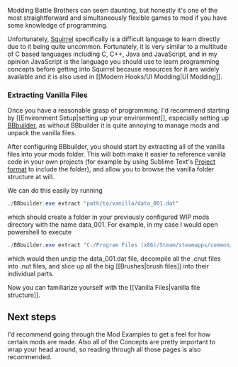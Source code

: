 Modding Battle Brothers can seem daunting, but honestly it's one of the most straightforward and simultaneously flexible games to mod if you have some knowledge of programming. 

Unfortunately, [Squirrel](http://www.squirrel-lang.org/) specifically is a difficult language to learn directly due to it being quite uncommon. Fortunately, it is very similar to a multitude of C based languages including C, C++, Java and JavaScript, and in my opinion JavaScript is the language you should use to learn programming concepts before getting into Squirrel because resources for it are widely available and it is also used in [[Modern Hooks/UI Modding|UI Modding]].

### Extracting Vanilla Files
Once you have a reasonable grasp of programming. I'd recommend starting by [[Environment Setup|setting up your environment]], especially setting up [BBbuilder](https://github.com/TaroEld/BBbuilder), as without BBbuilder it is quite annoying to manage mods and unpack the vanilla files.

After configuring BBbuilder, you should start by extracting all of the vanilla files into your mods folder. This will both make it easier to reference vanilla code in your own projects (for example by using Sublime Text's [Project format](https://www.sublimetext.com/docs/projects.html) to include the folder), and allow you to browse the vanilla folder structure at will.

We can do this easily by running
```powershell
./BBbuilder.exe extract "path/to/vanilla/data_001.dat"
```
which should create a folder in your previously configured WIP mods directory with the name data_001. For example, in my case I would open powershell to execute
```powershell
./BBbuilder.exe extract "C:/Program Files (x86)/Steam/steamapps/common/Battle Brothers/data/data_001.dat"
```
which would then unzip the data_001.dat file, decompile all the .cnut files into .nut files, and slice up all the big [[Brushes|brush files]] into their individual parts.

Now you can familiarize yourself with the [[Vanilla Files|vanilla file structure]].

## Next steps
I'd recommend going through the Mod Examples to get a feel for how certain mods are made. Also all of the Concepts are pretty important to wrap your head around, so reading through all those pages is also recommended.